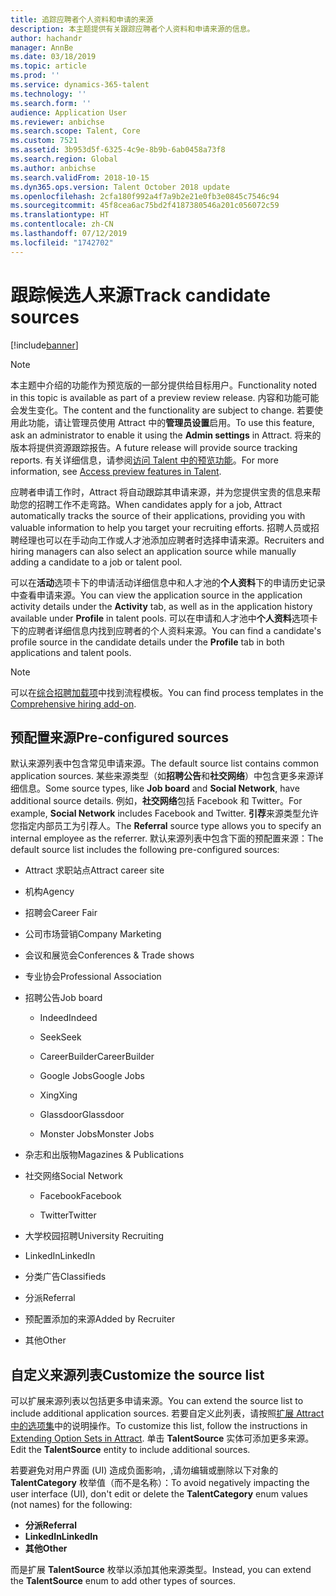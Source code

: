 ```yaml
---
title: 追踪应聘者个人资料和申请的来源
description: 本主题提供有关跟踪应聘者个人资料和申请来源的信息。
author: hachandr
manager: AnnBe
ms.date: 03/18/2019
ms.topic: article
ms.prod: ''
ms.service: dynamics-365-talent
ms.technology: ''
ms.search.form: ''
audience: Application User
ms.reviewer: anbichse
ms.search.scope: Talent, Core
ms.custom: 7521
ms.assetid: 3b953d5f-6325-4c9e-8b9b-6ab0458a73f8
ms.search.region: Global
ms.author: anbichse
ms.search.validFrom: 2018-10-15
ms.dyn365.ops.version: Talent October 2018 update
ms.openlocfilehash: 2cfa180f992a4f7a9b2e21e0fb3e0845c7546c94
ms.sourcegitcommit: 45f8cea6ac75bd2f4187380546a201c056072c59
ms.translationtype: HT
ms.contentlocale: zh-CN
ms.lasthandoff: 07/12/2019
ms.locfileid: "1742702"
---
```

# <a name="track-candidate-sources"></a><span data-ttu-id="2c396-103">跟踪候选人来源</span><span class="sxs-lookup"><span data-stu-id="2c396-103">Track candidate sources</span></span>

[!include[banner](../includes/banner.md)]

> [!NOTE] 
> <span data-ttu-id="2c396-104">本主题中介绍的功能作为预览版的一部分提供给目标用户。</span><span class="sxs-lookup"><span data-stu-id="2c396-104">Functionality noted in this topic is available as part of a preview review release.</span></span> <span data-ttu-id="2c396-105">内容和功能可能会发生变化。</span><span class="sxs-lookup"><span data-stu-id="2c396-105">The content and the functionality are subject to change.</span></span> <span data-ttu-id="2c396-106">若要使用此功能，请让管理员使用 Attract 中的**管理员设置**启用。</span><span class="sxs-lookup"><span data-stu-id="2c396-106">To use this feature, ask an administrator to enable it using the **Admin settings** in Attract.</span></span> <span data-ttu-id="2c396-107">将来的版本将提供资源跟踪报告。</span><span class="sxs-lookup"><span data-stu-id="2c396-107">A future release will provide source tracking reports.</span></span> <span data-ttu-id="2c396-108">有关详细信息，请参阅[访问 Talent 中的预览功能](https://docs.microsoft.com/dynamics365/unified-operations/talent/access-preview-feature)。</span><span class="sxs-lookup"><span data-stu-id="2c396-108">For more information, see [Access preview features in Talent](https://docs.microsoft.com/dynamics365/unified-operations/talent/access-preview-feature).</span></span>

<span data-ttu-id="2c396-109">应聘者申请工作时，Attract 将自动跟踪其申请来源，并为您提供宝贵的信息来帮助您的招聘工作不走弯路。</span><span class="sxs-lookup"><span data-stu-id="2c396-109">When candidates apply for a job, Attract automatically tracks the source of their applications, providing you with valuable information to help you target your recruiting efforts.</span></span> <span data-ttu-id="2c396-110">招聘人员或招聘经理也可以在手动向工作或人才池添加应聘者时选择申请来源。</span><span class="sxs-lookup"><span data-stu-id="2c396-110">Recruiters and hiring managers can also select an application source while manually adding a candidate to a job or talent pool.</span></span>

<span data-ttu-id="2c396-111">可以在**活动**选项卡下的申请活动详细信息中和人才池的**个人资料**下的申请历史记录中查看申请来源。</span><span class="sxs-lookup"><span data-stu-id="2c396-111">You can view the application source in the application activity details under the **Activity** tab, as well as in the application history available under **Profile** in talent pools.</span></span> <span data-ttu-id="2c396-112">可以在申请和人才池中**个人资料**选项卡下的应聘者详细信息内找到应聘者的个人资料来源。</span><span class="sxs-lookup"><span data-stu-id="2c396-112">You can find a candidate's profile source in the candidate details under the **Profile** tab in both applications and talent pools.</span></span>

> [!NOTE] 
> <span data-ttu-id="2c396-113">可以在[综合招聘加载项](https://docs.microsoft.com/dynamics365/unified-operations/talent/attract-comprehensive-hiring)中找到流程模板。</span><span class="sxs-lookup"><span data-stu-id="2c396-113">You can find process templates in the [Comprehensive hiring add-on](https://docs.microsoft.com/dynamics365/unified-operations/talent/attract-comprehensive-hiring).</span></span>

## <a name="pre-configured-sources"></a><span data-ttu-id="2c396-114">预配置来源</span><span class="sxs-lookup"><span data-stu-id="2c396-114">Pre-configured sources</span></span>

<span data-ttu-id="2c396-115">默认来源列表中包含常见申请来源。</span><span class="sxs-lookup"><span data-stu-id="2c396-115">The default source list contains common application sources.</span></span> <span data-ttu-id="2c396-116">某些来源类型（如**招聘公告**和**社交网络**）中包含更多来源详细信息。</span><span class="sxs-lookup"><span data-stu-id="2c396-116">Some source types, like **Job board** and **Social Network**, have additional source details.</span></span> <span data-ttu-id="2c396-117">例如，**社交网络**包括 Facebook 和 Twitter。</span><span class="sxs-lookup"><span data-stu-id="2c396-117">For example, **Social Network** includes Facebook and Twitter.</span></span> <span data-ttu-id="2c396-118">**引荐**来源类型允许您指定内部员工为引荐人。</span><span class="sxs-lookup"><span data-stu-id="2c396-118">The **Referral** source type allows you to specify an internal employee as the referrer.</span></span> <span data-ttu-id="2c396-119">默认来源列表中包含下面的预配置来源：</span><span class="sxs-lookup"><span data-stu-id="2c396-119">The default source list includes the following pre-configured sources:</span></span>

-   <span data-ttu-id="2c396-120">Attract 求职站点</span><span class="sxs-lookup"><span data-stu-id="2c396-120">Attract career site</span></span>

-   <span data-ttu-id="2c396-121">机构</span><span class="sxs-lookup"><span data-stu-id="2c396-121">Agency</span></span>

-   <span data-ttu-id="2c396-122">招聘会</span><span class="sxs-lookup"><span data-stu-id="2c396-122">Career Fair</span></span>

-   <span data-ttu-id="2c396-123">公司市场营销</span><span class="sxs-lookup"><span data-stu-id="2c396-123">Company Marketing</span></span>

-   <span data-ttu-id="2c396-124">会议和展览会</span><span class="sxs-lookup"><span data-stu-id="2c396-124">Conferences & Trade shows</span></span>

-   <span data-ttu-id="2c396-125">专业协会</span><span class="sxs-lookup"><span data-stu-id="2c396-125">Professional Association</span></span>

-   <span data-ttu-id="2c396-126">招聘公告</span><span class="sxs-lookup"><span data-stu-id="2c396-126">Job board</span></span>

    -   <span data-ttu-id="2c396-127">Indeed</span><span class="sxs-lookup"><span data-stu-id="2c396-127">Indeed</span></span>

    -   <span data-ttu-id="2c396-128">Seek</span><span class="sxs-lookup"><span data-stu-id="2c396-128">Seek</span></span>

    -   <span data-ttu-id="2c396-129">CareerBuilder</span><span class="sxs-lookup"><span data-stu-id="2c396-129">CareerBuilder</span></span>

    -   <span data-ttu-id="2c396-130">Google Jobs</span><span class="sxs-lookup"><span data-stu-id="2c396-130">Google Jobs</span></span>

    -   <span data-ttu-id="2c396-131">Xing</span><span class="sxs-lookup"><span data-stu-id="2c396-131">Xing</span></span>

    -   <span data-ttu-id="2c396-132">Glassdoor</span><span class="sxs-lookup"><span data-stu-id="2c396-132">Glassdoor</span></span>

    -   <span data-ttu-id="2c396-133">Monster Jobs</span><span class="sxs-lookup"><span data-stu-id="2c396-133">Monster Jobs</span></span>

-   <span data-ttu-id="2c396-134">杂志和出版物</span><span class="sxs-lookup"><span data-stu-id="2c396-134">Magazines & Publications</span></span>

-   <span data-ttu-id="2c396-135">社交网络</span><span class="sxs-lookup"><span data-stu-id="2c396-135">Social Network</span></span>

    -   <span data-ttu-id="2c396-136">Facebook</span><span class="sxs-lookup"><span data-stu-id="2c396-136">Facebook</span></span>

    -   <span data-ttu-id="2c396-137">Twitter</span><span class="sxs-lookup"><span data-stu-id="2c396-137">Twitter</span></span>

-   <span data-ttu-id="2c396-138">大学校园招聘</span><span class="sxs-lookup"><span data-stu-id="2c396-138">University Recruiting</span></span>

-   <span data-ttu-id="2c396-139">LinkedIn</span><span class="sxs-lookup"><span data-stu-id="2c396-139">LinkedIn</span></span>

-   <span data-ttu-id="2c396-140">分类广告</span><span class="sxs-lookup"><span data-stu-id="2c396-140">Classifieds</span></span>

-   <span data-ttu-id="2c396-141">分派</span><span class="sxs-lookup"><span data-stu-id="2c396-141">Referral</span></span>

-   <span data-ttu-id="2c396-142">预配置添加的来源</span><span class="sxs-lookup"><span data-stu-id="2c396-142">Added by Recruiter</span></span>

-   <span data-ttu-id="2c396-143">其他</span><span class="sxs-lookup"><span data-stu-id="2c396-143">Other</span></span>

## <a name="customize-the-source-list"></a><span data-ttu-id="2c396-144">自定义来源列表</span><span class="sxs-lookup"><span data-stu-id="2c396-144">Customize the source list</span></span> 

<span data-ttu-id="2c396-145">可以扩展来源列表以包括更多申请来源。</span><span class="sxs-lookup"><span data-stu-id="2c396-145">You can extend the source list to include additional application sources.</span></span> <span data-ttu-id="2c396-146">若要自定义此列表，请按照[扩展 Attract 中的选项集](https://docs.microsoft.com/dynamics365/unified-operations/talent/extensibility-attract#extending-option-sets-in-attract)中的说明操作。</span><span class="sxs-lookup"><span data-stu-id="2c396-146">To customize this list, follow the instructions in [Extending Option Sets in Attract](https://docs.microsoft.com/dynamics365/unified-operations/talent/extensibility-attract#extending-option-sets-in-attract).</span></span> <span data-ttu-id="2c396-147">单击 **TalentSource** 实体可添加更多来源。</span><span class="sxs-lookup"><span data-stu-id="2c396-147">Edit the **TalentSource** entity to include additional sources.</span></span> 

<span data-ttu-id="2c396-148">若要避免对用户界面 (UI) 造成负面影响，,请勿编辑或删除以下对象的 **TalentCategory** 枚举值（而不是名称）：</span><span class="sxs-lookup"><span data-stu-id="2c396-148">To avoid negatively impacting the user interface (UI), don't edit or delete the **TalentCategory** enum values (not names) for the following:</span></span>

- <span data-ttu-id="2c396-149">**分派**</span><span class="sxs-lookup"><span data-stu-id="2c396-149">**Referral**</span></span>
- <span data-ttu-id="2c396-150">**LinkedIn**</span><span class="sxs-lookup"><span data-stu-id="2c396-150">**LinkedIn**</span></span>
- <span data-ttu-id="2c396-151">**其他**</span><span class="sxs-lookup"><span data-stu-id="2c396-151">**Other**</span></span>

<span data-ttu-id="2c396-152">而是扩展 **TalentSource** 枚举以添加其他来源类型。</span><span class="sxs-lookup"><span data-stu-id="2c396-152">Instead, you can extend the **TalentSource** enum to add other types of sources.</span></span>
